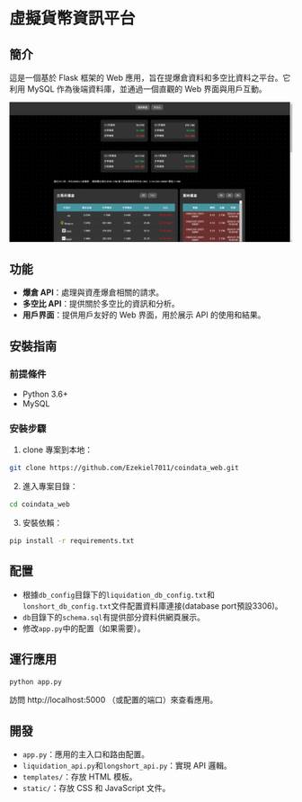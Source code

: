 # 虛擬貨幣資訊平台

## 簡介

這是一個基於 Flask 框架的 Web 應用，旨在提爆倉資料和多空比資料之平台。它利用 MySQL 作為後端資料庫，並通過一個直觀的 Web 界面與用戶互動。

![Example Image](https://github.com/Ezekiel7011/coindata_web/blob/main/static/img/liquidationpage.jpg "示例圖片")

## 功能

- **爆倉 API**：處理與資產爆倉相關的請求。
- **多空比 API**：提供關於多空比的資訊和分析。
- **用戶界面**：提供用戶友好的 Web 界面，用於展示 API 的使用和結果。

## 安裝指南

### 前提條件

- Python 3.6+
- MySQL

### 安裝步驟

1. clone 專案到本地：

```bash
git clone https://github.com/Ezekiel7011/coindata_web.git
```

2. 進入專案目錄：

```bash
cd coindata_web
```

3. 安裝依賴：

```bash
pip install -r requirements.txt
```

## 配置

- 根據`db_config`目錄下的`liquidation_db_config.txt`和`lonshort_db_config.txt`文件配置資料庫連接(database port預設3306)。
- `db`目錄下的`schema.sql`有提供部分資料供網頁展示。
- 修改`app.py`中的配置（如果需要）。

## 運行應用

```bash
python app.py
```

訪問 http://localhost:5000 （或配置的端口）來查看應用。

## 開發

- `app.py`：應用的主入口和路由配置。
- `liquidation_api.py`和`longshort_api.py`：實現 API 邏輯。
- `templates/`：存放 HTML 模板。
- `static/`：存放 CSS 和 JavaScript 文件。
